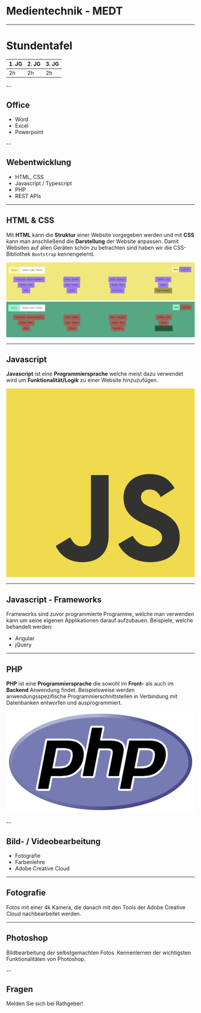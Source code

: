 # Medientechnik - MEDT

---

# Stundentafel

| 1. JG | 2. JG | 3. JG |
|-------|-------|-------|
| 2h    | 2h    | 2h    |

--

## Office

* Word
* Excel
* Powerpoint

--

## Webentwicklung

* HTML, CSS
* Javascript / Typescript
* PHP
* REST APIs

---

## HTML & CSS

Mit **HTML** kann die **Struktur** einer Website vorgegeben werden und mit **CSS** kann man anschließend die **Darstellung** der Website anpassen.
Damit Websiten auf allen Geräten schön zu betrachten sind haben wir die CSS-Bibliothek `Bootstrap` kennengelernt.

![HTML CSS Example](img/html_css.png)
![HTML CSS Example 2](img/html_css1.png)

---

## Javascript

**Javascript** ist eine **Programmiersprache** welche meist dazu verwendet wird um **Funktionalität/Logik** zu einer Website hinzuzufügen. 

![Javascript Logo](img/JavaScript_Logo.png)

---

## Javascript - Frameworks
Frameworks sind zuvor programmierte Programme, welche man verwenden kann um seine eigenen Applikationen darauf aufzubauen.
Beispiele, welche behandelt werden:
* Angular
* jQuery

---

## PHP

**PHP** ist eine **Programmiersprache** die sowohl im **Front-** als auch im **Backend** Anwendung findet.
Beispielsweise werden anwendungsspezifische Programmierschnittstellen in Verbindung mit Datenbanken entworfen und ausprogrammiert.

![PHP Logo](img/php-logo.png)

--

## Bild- / Videobearbeitung

* Fotografie
* Farbenlehre
* Adobe Creative Cloud

---

## Fotografie

Fotos mit einer 4k Kamera, die danach mit den Tools der Adobe Creative Cloud nachbearbeitet werden.

---

## Photoshop

Bildbearbeitung der selbstgemachten Fotos.
Kennenlernen der wichtigsten Funktionalitäten von Photoshop.

--

## Fragen

Melden Sie sich bei Rathgeber!
